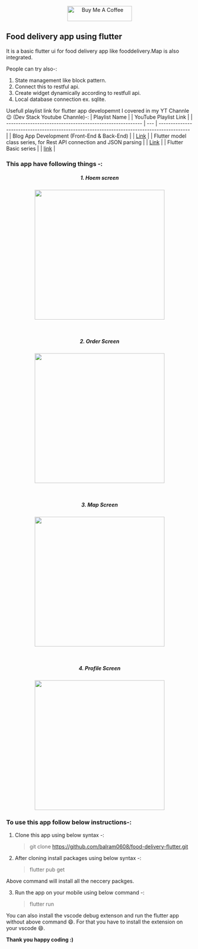 
<a href="https://www.buymeacoffee.com/DevStack06" target="_blank"  align="center">
    <p  align="center">
   <img   src="https://cdn.buymeacoffee.com/buttons/default-orange.png" alt="Buy Me A Coffee" height="41" width="174">
   </p>
</a>

## Food delivery app using flutter

It is a basic flutter ui for food delivery app like fooddelivery.Map is also integrated.

People can try also-:

1. State management like block pattern.
2. Connect this to restful api.
3. Create widget dynamically according to restfull api.
4. Local database connection ex. sqlite.

Usefull playlist link for flutter app developemnt I covered in my YT Channle :wink: (Dev Stack Youtube Channle)-:
| Playlist Name                                             |     | YouTube Playlist Link                                                                       |
| --------------------------------------------------------- | --- | ------------------------------------------------------------------------------------------- |
| Blog App Development (Front-End & Back-End)                      |     | [Link](https://youtube.com/playlist?list=PLtIU0BH0pkKoE2PBvgbHEBPAP-sd670VI)                |
| Flutter model class series, for Rest API connection and JSON parsing |     | [Link](https://www.youtube.com/playlist?list=PLtIU0BH0pkKpXE-1vC7NswofFPby1OYh-) |
| Flutter Basic series                                                 |     | [link](https://www.youtube.com/playlist?list=PLtIU0BH0pkKrk8C7KToFeRSVTi2CLpFTG) |


### This app have following things -:

<h5  align="center">1. Hoem screen</h5>
<p align="center" >
<img  src="https://github.com/balram0608/images/blob/master/1.png" width="350"></img>
</p>
<br>
<h5  align="center">2. Order Screen </h5>
<p align="center" >
<img src="https://github.com/balram0608/images/blob/master/2.png" width="350"></img>
</p>
<br>
<h5  align="center" >3. Map Screen </h5>
<p  align="center">
<img src="https://github.com/balram0608/images/blob/master/3.png" width="350"></img>
</p>
<br>
<h5  align="center">4. Profile Screen</h5>
<p  align="center">
<img src="https://github.com/balram0608/images/blob/master/4.png" width="350"></img>
</p>

### To use this app follow below instructions-:

1. Clone this app using below syntax -:

   > git clone https://github.com/balram0608/food-delivery-flutter.git

2. After cloning install packages using below syntax -:
   > flutter pub get

Above command will install all the neccery packges.

3. Run the app on your mobile using below command -:
   > flutter run

You can also install the vscode debug extenson and run the flutter app without above command :smile:. For that you have to install the extension on your vscode :smile:.

**Thank you happy coding :)**
